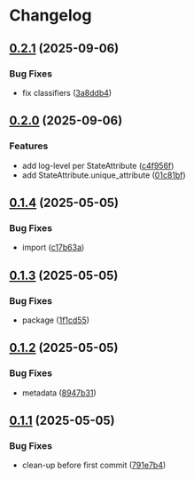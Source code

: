 # Changelog

## [0.2.1](https://github.com/david-fischer/streamlit-state-attribute/compare/v0.2.0...v0.2.1) (2025-09-06)


### Bug Fixes

* fix classifiers ([3a8ddb4](https://github.com/david-fischer/streamlit-state-attribute/commit/3a8ddb4829c0429d1776f81cf89423819460f8c5))

## [0.2.0](https://github.com/david-fischer/streamlit-state-attribute/compare/v0.1.4...v0.2.0) (2025-09-06)


### Features

* add log-level per StateAttribute ([c4f956f](https://github.com/david-fischer/streamlit-state-attribute/commit/c4f956fced6d695d09f10801c90de37190243eaf))
* add StateAttribute.unique_attribute ([01c81bf](https://github.com/david-fischer/streamlit-state-attribute/commit/01c81bf24121927a42756e9ac064f408201e11c6))

## [0.1.4](https://github.com/david-fischer/streamlit-state-attribute/compare/v0.1.3...v0.1.4) (2025-05-05)


### Bug Fixes

* import ([c17b63a](https://github.com/david-fischer/streamlit-state-attribute/commit/c17b63a12dd21a49e96cc6373266153aead7f031))

## [0.1.3](https://github.com/david-fischer/streamlit-state-attribute/compare/v0.1.2...v0.1.3) (2025-05-05)


### Bug Fixes

* package ([1f1cd55](https://github.com/david-fischer/streamlit-state-attribute/commit/1f1cd55796680169753ea447bb46aac2d89bcfdb))

## [0.1.2](https://github.com/david-fischer/streamlit-state-attribute/compare/v0.1.1...v0.1.2) (2025-05-05)


### Bug Fixes

* metadata ([8947b31](https://github.com/david-fischer/streamlit-state-attribute/commit/8947b31b70fa836792990f861988c9dc83ddc995))

## [0.1.1](https://github.com/david-fischer/streamlit-state-attribute/compare/v0.1.0...v0.1.1) (2025-05-05)


### Bug Fixes

* clean-up before first commit ([791e7b4](https://github.com/david-fischer/streamlit-state-attribute/commit/791e7b4f1e32207b087c590befe2f6fb3516aef1))
